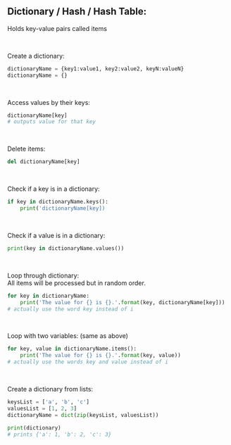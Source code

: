 ## Dictionary / Hash / Hash Table:
Holds key-value pairs called items

<br>

Create a dictionary:
```python
dictionaryName = {key1:value1, key2:value2, keyN:valueN}
dictionaryName = {}
```

<br>

Access values by their keys:
```python
dictionaryName[key]
# outputs value for that key
```

<br>

Delete items:
```python
del dictionaryName[key]
```

<br>

Check if a key is in a dictionary:
```python
if key in dictionaryName.keys():
	print('dictionaryName[key])
```

<br>

Check if a value is in a dictionary:
```python
print(key in dictionaryName.values())
```

<br>

Loop through dictionary:<br>
All items will be processed but in random order.
```python
for key in dictionaryName:
	print('The value for {} is {}.'.format(key, dictionaryName[key]))
# actually use the word key instead of i
```

<br>

Loop with two variables: (same as above)
```python
for key, value in dictionaryName.items():
	print('The value for {} is {}.'.format(key, value))
# actually use the words key and value instead of i
```

<br>

Create a dictionary from lists:
```python
keysList = ['a', 'b', 'c']
valuesList = [1, 2, 3]
dictionaryName = dict(zip(keysList, valuesList))

print(dictionary)
# prints {'a': 1, 'b': 2, 'c': 3}
```
